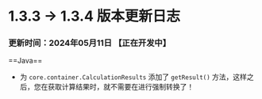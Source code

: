 # 1.3.3 -> 1.3.4 版本更新日志

### 更新时间：2024年05月11日 【正在开发中】

==Java==

- 为 `core.container.CalculationResults` 添加了 `getResult()` 方法，这样之后，您在获取计算结果时，就不需要在进行强制转换了！